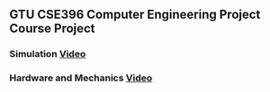 ## GTU CSE396 Computer Engineering Project Course Project
### Simulation [Video](https://www.youtube.com/watch?v=Z_iCmttZUxY)
### Hardware and Mechanics [Video](https://www.youtube.com/watch?v=XFolkMuCgHc)


